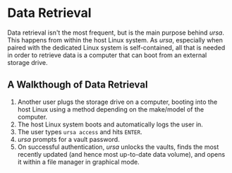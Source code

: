 # Data Retrieval

Data retrieval isn't the most frequent, but is the main purpose behind *ursa*. This happens from within the host Linux system. As *ursa*, especially when paired with the dedicated Linux system is self-contained, all that is needed in order to retrieve data is a computer that can boot from an external storage drive.

## A Walkthough of Data Retrieval

1. Another user plugs the storage drive on a computer, booting into the host Linux using a method depending on the make/model of the computer.
2. The host Linux system boots and automatically logs the user in.
3. The user types `ursa access` and hits `ENTER`.
4. *ursa* prompts for a vault password.
5. On successful authentication, *ursa* unlocks the vaults, finds the most recently updated (and hence most up-to-date data volume), and opens it within a file manager in graphical mode.
